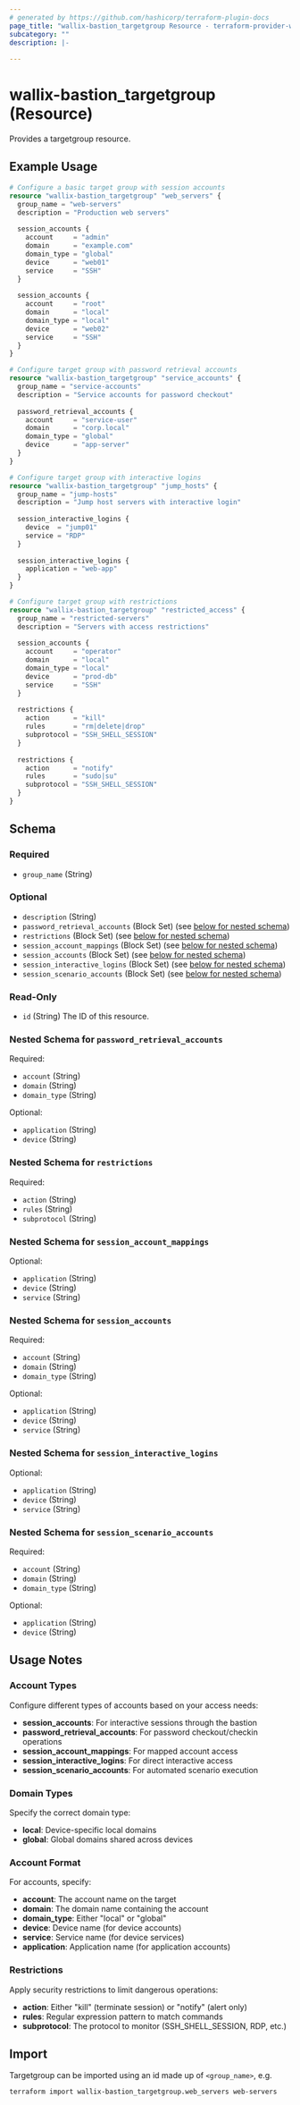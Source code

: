 ```yaml
---
# generated by https://github.com/hashicorp/terraform-plugin-docs
page_title: "wallix-bastion_targetgroup Resource - terraform-provider-wallix-bastion"
subcategory: ""
description: |-
    
---
```


# wallix-bastion_targetgroup (Resource)

Provides a targetgroup resource.

## Example Usage

```terraform
# Configure a basic target group with session accounts
resource "wallix-bastion_targetgroup" "web_servers" {
  group_name = "web-servers"
  description = "Production web servers"
  
  session_accounts {
    account     = "admin"
    domain      = "example.com"
    domain_type = "global"
    device      = "web01"
    service     = "SSH"
  }
  
  session_accounts {
    account     = "root"
    domain      = "local"
    domain_type = "local"
    device      = "web02"
    service     = "SSH"
  }
}

# Configure target group with password retrieval accounts
resource "wallix-bastion_targetgroup" "service_accounts" {
  group_name = "service-accounts"
  description = "Service accounts for password checkout"
  
  password_retrieval_accounts {
    account     = "service-user"
    domain      = "corp.local"
    domain_type = "global"
    device      = "app-server"
  }
}

# Configure target group with interactive logins
resource "wallix-bastion_targetgroup" "jump_hosts" {
  group_name = "jump-hosts"
  description = "Jump host servers with interactive login"
  
  session_interactive_logins {
    device  = "jump01"
    service = "RDP"
  }
  
  session_interactive_logins {
    application = "web-app"
  }
}

# Configure target group with restrictions
resource "wallix-bastion_targetgroup" "restricted_access" {
  group_name = "restricted-servers"
  description = "Servers with access restrictions"
  
  session_accounts {
    account     = "operator"
    domain      = "local"
    domain_type = "local"
    device      = "prod-db"
    service     = "SSH"
  }
  
  restrictions {
    action      = "kill"
    rules       = "rm|delete|drop"
    subprotocol = "SSH_SHELL_SESSION"
  }
  
  restrictions {
    action      = "notify"
    rules       = "sudo|su"
    subprotocol = "SSH_SHELL_SESSION"
  }
}
```

<!-- schema generated by tfplugindocs -->
## Schema

### Required

- `group_name` (String)

### Optional

- `description` (String)
- `password_retrieval_accounts` (Block Set) (see [below for nested schema](#nestedblock--password_retrieval_accounts))
- `restrictions` (Block Set) (see [below for nested schema](#nestedblock--restrictions))
- `session_account_mappings` (Block Set) (see [below for nested schema](#nestedblock--session_account_mappings))
- `session_accounts` (Block Set) (see [below for nested schema](#nestedblock--session_accounts))
- `session_interactive_logins` (Block Set) (see [below for nested schema](#nestedblock--session_interactive_logins))
- `session_scenario_accounts` (Block Set) (see [below for nested schema](#nestedblock--session_scenario_accounts))

### Read-Only

- `id` (String) The ID of this resource.

<a id="nestedblock--password_retrieval_accounts"></a>

### Nested Schema for `password_retrieval_accounts`

Required:

- `account` (String)
- `domain` (String)
- `domain_type` (String)

Optional:

- `application` (String)
- `device` (String)

<a id="nestedblock--restrictions"></a>

### Nested Schema for `restrictions`

Required:

- `action` (String)
- `rules` (String)
- `subprotocol` (String)

<a id="nestedblock--session_account_mappings"></a>

### Nested Schema for `session_account_mappings`

Optional:

- `application` (String)
- `device` (String)
- `service` (String)

<a id="nestedblock--session_accounts"></a>

### Nested Schema for `session_accounts`

Required:

- `account` (String)
- `domain` (String)
- `domain_type` (String)

Optional:

- `application` (String)
- `device` (String)
- `service` (String)

<a id="nestedblock--session_interactive_logins"></a>

### Nested Schema for `session_interactive_logins`

Optional:

- `application` (String)
- `device` (String)
- `service` (String)

<a id="nestedblock--session_scenario_accounts"></a>

### Nested Schema for `session_scenario_accounts`

Required:

- `account` (String)
- `domain` (String)
- `domain_type` (String)

Optional:

- `application` (String)
- `device` (String)

## Usage Notes

### Account Types

Configure different types of accounts based on your access needs:

- **session_accounts**: For interactive sessions through the bastion
- **password_retrieval_accounts**: For password checkout/checkin operations
- **session_account_mappings**: For mapped account access
- **session_interactive_logins**: For direct interactive access
- **session_scenario_accounts**: For automated scenario execution

### Domain Types

Specify the correct domain type:

- **local**: Device-specific local domains
- **global**: Global domains shared across devices

### Account Format

For accounts, specify:

- **account**: The account name on the target
- **domain**: The domain name containing the account
- **domain_type**: Either "local" or "global"
- **device**: Device name (for device accounts)
- **service**: Service name (for device services)
- **application**: Application name (for application accounts)

### Restrictions

Apply security restrictions to limit dangerous operations:

- **action**: Either "kill" (terminate session) or "notify" (alert only)
- **rules**: Regular expression pattern to match commands
- **subprotocol**: The protocol to monitor (SSH_SHELL_SESSION, RDP, etc.)

## Import

Targetgroup can be imported using an id made up of `<group_name>`, e.g.

```shell
terraform import wallix-bastion_targetgroup.web_servers web-servers
```
